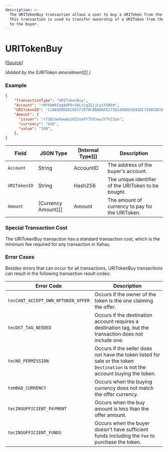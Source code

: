 ```yaml
---
description: >-
  The URITokenBuy transaction allows a user to buy a URIToken from the issuer.
  This transaction is used to transfer ownership of a URIToken from the issuer
  to the buyer.
---
```


# URITokenBuy

\[[Source](https://github.com/Xahau/xahaud/blob/dev/src/ripple/app/tx/impl/URIToken.cpp)]

_(Added by the \[URIToken amendment]\[].)_

### Example

```json
{
    "TransactionType": "URITokenBuy",
    "Account": "rWYkbWkCeg8dP6rXALnjgZSjjLyih5NXm",
    "URITokenID": "C1AE6DDDEEC05CF2978C0BAD6FE27362498DGS691DC749DCDD3B95992978C0BA",
    "Amount": {
      "issuer": "rf1BiGeXwwQoi8Z2ueFYTEXSwuJYfV2Jpn",
      "currency": "USD",
      "value": "100",
    },
}
```

| Field        | JSON Type             | \[Internal Type]\[] | Description                                         |
| ------------ | --------------------- | ------------------- | --------------------------------------------------- |
| `Account`    | String                | AccountID           | The address of the buyer's account.                 |
| `URITokenID` | String                | Hash256             | The unique identifier of the URIToken to be bought. |
| `Amount`     | \[Currency Amount]\[] | Amount              | The amount of currency to pay for the URIToken.     |

### Special Transaction Cost

The URITokenBuy transaction has a standard transaction cost, which is the minimum fee required for any transaction in Xahau.

### Error Cases

Besides errors that can occur for all transactions, URITokenBuy transactions can result in the following transaction result codes:

| Error Code                         | Description                                                                                                                  |
| ---------------------------------- | ---------------------------------------------------------------------------------------------------------------------------- |
| `tecCANT_ACCEPT_OWN_NFTOKEN_OFFER` | Occurs if the owner of the token is the one claiming the offer.                                                              |
| `tecDST_TAG_NEEDED`                | Occurs if the destination account requires a destination tag, but the transaction does not include one.                      |
| `tecNO_PERMISSION`                 | Occurs if the seller does not have the token listed for sale or the token `Destination` is not the account buying the token. |
| `temBAD_CURRENCY`                  | Occurs when the buying currency does not match the offer currency.                                                           |
| `tecINSUFFICIENT_PAYMENT`          | Occurs when the buy amount is less than the offer amount.                                                                    |
| `tecINSUFFICIENT_FUNDS`            | Occurs when the buyer doesn't have sufficient funds including the `Fee` to purchase the token.                               |
